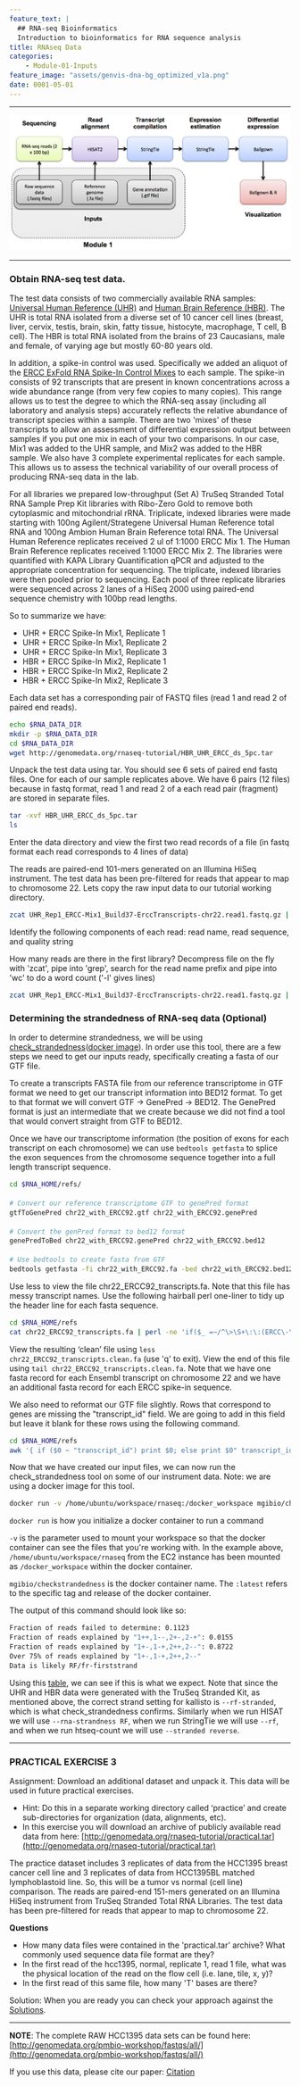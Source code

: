 ```yaml
---
feature_text: |
  ## RNA-seq Bioinformatics
  Introduction to bioinformatics for RNA sequence analysis
title: RNAseq Data
categories:
    - Module-01-Inputs
feature_image: "assets/genvis-dna-bg_optimized_v1a.png"
date: 0001-05-01
---
```


***

![RNA-seq_Flowchart](/assets/module_1/RNA-seq_Flowchart2.png)

***

### Obtain RNA-seq test data.
The test data consists of two commercially available RNA samples: [Universal Human Reference (UHR)](/assets/module_1/UHR.pdf) and [Human Brain Reference (HBR)](/assets/module_1/HBR.pdf). The UHR is total RNA isolated from a diverse set of 10 cancer cell lines (breast, liver, cervix, testis, brain, skin, fatty tissue, histocyte, macrophage, T cell, B cell). The HBR is total RNA isolated from the brains of 23 Caucasians, male and female, of varying age but mostly 60-80 years old.

In addition, a spike-in control was used. Specifically we added an aliquot of the [ERCC ExFold RNA Spike-In Control Mixes](/assets/module_1/ERCC.pdf) to each sample. The spike-in consists of 92 transcripts that are present in known concentrations across a wide abundance range (from very few copies to many copies). This range allows us to test the degree to which the RNA-seq assay (including all laboratory and analysis steps) accurately reflects the relative abundance of transcript species within a sample. There are two 'mixes' of these transcripts to allow an assessment of differential expression output between samples if you put one mix in each of your two comparisons. In our case, Mix1 was added to the UHR sample, and Mix2 was added to the HBR sample. We also have 3 complete experimental replicates for each sample. This allows us to assess the technical variability of our overall process of producing RNA-seq data in the lab.

For all libraries we prepared low-throughput (Set A) TruSeq Stranded Total RNA Sample Prep Kit libraries with Ribo-Zero Gold to remove both cytoplasmic and mitochondrial rRNA. Triplicate, indexed libraries were made starting with 100ng Agilent/Strategene Universal Human Reference total RNA and 100ng Ambion Human Brain Reference total RNA. The Universal Human Reference replicates received 2 ul of 1:1000 ERCC Mix 1. The Human Brain Reference replicates received 1:1000 ERCC Mix 2. The libraries were quantified with KAPA Library Quantification qPCR and adjusted to the appropriate concentration for sequencing. The triplicate, indexed libraries were then pooled prior to sequencing. Each pool of three replicate libraries were sequenced across 2 lanes of a HiSeq 2000 using paired-end sequence chemistry with 100bp read lengths.

So to summarize we have:

* UHR + ERCC Spike-In Mix1, Replicate 1
* UHR + ERCC Spike-In Mix1, Replicate 2
* UHR + ERCC Spike-In Mix1, Replicate 3
* HBR + ERCC Spike-In Mix2, Replicate 1
* HBR + ERCC Spike-In Mix2, Replicate 2
* HBR + ERCC Spike-In Mix2, Replicate 3

Each data set has a corresponding pair of FASTQ files (read 1 and read 2 of paired end reads).

```bash
echo $RNA_DATA_DIR
mkdir -p $RNA_DATA_DIR
cd $RNA_DATA_DIR
wget http://genomedata.org/rnaseq-tutorial/HBR_UHR_ERCC_ds_5pc.tar

```

Unpack the test data using tar. You should see 6 sets of paired end fastq files. One for each of our sample replicates above. We have 6 pairs (12 files) because in fastq format, read 1 and read 2 of a each read pair (fragment) are stored in separate files.

```bash
tar -xvf HBR_UHR_ERCC_ds_5pc.tar
ls

```

Enter the data directory and view the first two read records of a file (in fastq format each read corresponds to 4 lines of data)

The reads are paired-end 101-mers generated on an Illumina HiSeq instrument. The test data has been pre-filtered for reads that appear to map to chromosome 22. Lets copy the raw input data to our tutorial working directory.
```bash
zcat UHR_Rep1_ERCC-Mix1_Build37-ErccTranscripts-chr22.read1.fastq.gz | head -n 8

```

Identify the following components of each read: read name, read sequence, and quality string

How many reads are there in the first library? Decompress file on the fly with 'zcat', pipe into 'grep', search for the read name prefix and pipe into 'wc' to do a word count ('-l' gives lines)

```bash
zcat UHR_Rep1_ERCC-Mix1_Build37-ErccTranscripts-chr22.read1.fastq.gz | grep -P "^\@HWI" | wc -l

```

### Determining the strandedness of RNA-seq data (Optional)

In order to determine strandedness, we will be using [check_strandedness](https://github.com/betsig/how_are_we_stranded_here)([docker image](https://hub.docker.com/r/mgibio/checkstrandedness)). In order use this tool, there are a few steps we need to get our inputs ready, specifically creating a fasta of our GTF file.

To create a transcripts FASTA file from our reference transcriptome in GTF format we need to get our transcript information into BED12 format. To get to that format we will convert GTF -> GenePred -> BED12. The GenePred format is just an intermediate that we create because we did not find a tool that would convert straight from GTF to BED12. 

Once we have our transcriptome information (the position of exons for each transcript on each chromosome) we can use `bedtools getfasta` to splice the exon sequences from the chromosome sequence together into a full length transcript sequence.

```bash
cd $RNA_HOME/refs/

# Convert our reference transcriptome GTF to genePred format
gtfToGenePred chr22_with_ERCC92.gtf chr22_with_ERCC92.genePred

# Convert the genPred format to bed12 format
genePredToBed chr22_with_ERCC92.genePred chr22_with_ERCC92.bed12

# Use bedtools to create fasta from GTF
bedtools getfasta -fi chr22_with_ERCC92.fa -bed chr22_with_ERCC92.bed12 -s -split -name -fo chr22_ERCC92_transcripts.fa

```

Use less to view the file chr22_ERCC92_transcripts.fa. Note that this file has messy transcript names. Use the following hairball perl one-liner to tidy up the header line for each fasta sequence.

```bash
cd $RNA_HOME/refs
cat chr22_ERCC92_transcripts.fa | perl -ne 'if($_ =~/^\>\S+\:\:(ERCC\-\d+)\:.*/){print ">$1\n"}elsif ($_ =~/^\>(\S+)\:\:.*/){print ">$1\n"}else{print $_}' > chr22_ERCC92_transcripts.clean.fa

```

View the resulting ‘clean’ file using `less chr22_ERCC92_transcripts.clean.fa` (use 'q' to exit). View the end of this file using `tail chr22_ERCC92_transcripts.clean.fa`. Note that we have one fasta record for each Ensembl transcript on chromosome 22 and we have an additional fasta record for each ERCC spike-in sequence.

We also need to reformat our GTF file slightly. Rows that correspond to genes are missing the "transcript_id" field. We are going to add in this field but leave it blank for these rows using the following command.

```bash
cd $RNA_HOME/refs
awk '{ if ($0 ~ "transcript_id") print $0; else print $0" transcript_id \"\";"; }' chr22_with_ERCC92.gtf > chr22_with_ERCC92_tidy.gtf

```

Now that we have created our input files, we can now run the check_strandedness tool on some of our instrument data. Note: we are using a docker image for this tool.

```bash
docker run -v /home/ubuntu/workspace/rnaseq:/docker_workspace mgibio/checkstrandedness:latest check_strandedness --gtf /docker_workspace/refs/chr22_with_ERCC92_tidy.gtf --transcripts /docker_workspace/refs/chr22_ERCC92_transcripts.clean.fa --reads_1 /docker_workspace/data/HBR_Rep1_ERCC-Mix2_Build37-ErccTranscripts-chr22.read1.fastq.gz --reads_2 /docker_workspace/data/HBR_Rep1_ERCC-Mix2_Build37-ErccTranscripts-chr22.read2.fastq.gz
```
`docker run` is how you initialize a docker container to run a command

`-v` is the parameter used to mount your workspace so that the docker container can see the files that you're working with. In the example above, `/home/ubuntu/workspace/rnaseq` from the EC2 instance has been mounted as `/docker_workspace` within the docker container. 

`mgibio/checkstrandedness` is the docker container name. The `:latest` refers to the specific tag and release of the docker container.


The output of this command should look like so:
```bash
Fraction of reads failed to determine: 0.1123
Fraction of reads explained by "1++,1--,2+-,2-+": 0.0155
Fraction of reads explained by "1+-,1-+,2++,2--": 0.8722
Over 75% of reads explained by "1+-,1-+,2++,2--"
Data is likely RF/fr-firststrand
```

Using this [table](https://rnabio.org/module-09-appendix/0009/12/01/StrandSettings/), we can see if this is what we expect. Note that since the UHR and HBR data were generated with the TruSeq Stranded Kit, as mentioned above, the correct strand setting for kallisto is `--rf-stranded`, which is what check_strandedness confirms. Similarly when we run HISAT we will use `--rna-strandness RF`, when we run StringTie we will use `--rf`, and when we run htseq-count we will use `--stranded reverse`.

***

### PRACTICAL EXERCISE 3
Assignment: Download an additional dataset and unpack it. This data will be used in future practical exercises.

* Hint: Do this in a separate working directory called ‘practice’ and create sub-directories for organization (data, alignments, etc).
* In this exercise you will download an archive of publicly available read data from here: [http://genomedata.org/rnaseq-tutorial/practical.tar](http://genomedata.org/rnaseq-tutorial/practical.tar)

The practice dataset includes 3 replicates of data from the HCC1395 breast cancer cell line and 3 replicates of data from HCC1395BL matched lymphoblastoid line. So, this will be a tumor vs normal (cell line) comparison. The reads are paired-end 151-mers generated on an Illumina HiSeq instrument from TruSeq Stranded Total RNA Libraries. The test data has been pre-filtered for reads that appear to map to chromosome 22.

**Questions**

* How many data files were contained in the 'practical.tar' archive? What commonly used sequence data file format are they?
* In the first read of the hcc1395, normal, replicate 1, read 1 file, what was the physical location of the read on the flow cell (i.e. lane, tile, x, y)?
* In the first read of this same file, how many 'T' bases are there?

Solution: When you are ready you can check your approach against the [Solutions](/module-09-appendix/0009/05/01/Practical_Exercise_Solutions/#practical-exercise-3---data).

***

**NOTE**: The complete RAW HCC1395 data sets can be found here: [http://genomedata.org/pmbio-workshop/fastqs/all/](http://genomedata.org/pmbio-workshop/fastqs/all/)

If you use this data, please cite our paper: [Citation](https://github.com/griffithlab/rnaseq_tutorial/wiki/Citation)
